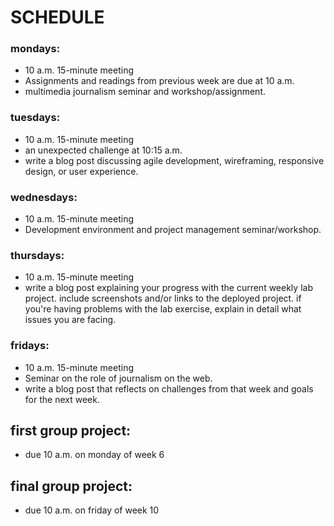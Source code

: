 # SCHEDULE

### mondays:
- 10 a.m. 15-minute meeting
- Assignments and readings from previous week are due at 10 a.m.
- multimedia journalism seminar and workshop/assignment.


### tuesdays:
- 10 a.m. 15-minute meeting
- an unexpected challenge at 10:15 a.m.
- write a blog post discussing agile development, wireframing, responsive design, or user experience.


### wednesdays:
- 10 a.m. 15-minute meeting
- Development environment and project management seminar/workshop.

### thursdays:
- 10 a.m. 15-minute meeting
- write a blog post explaining your progress with the current weekly lab project. include screenshots and/or links to the deployed project. if you're having problems with the lab exercise, explain in detail what issues you are facing.


### fridays:
- 10 a.m. 15-minute meeting
- Seminar on the role of journalism on the web.
- write a blog post that reflects on challenges from that week and goals for the next week.

## first group project:
- due 10 a.m. on monday of week 6


## final group project:
- due 10 a.m. on friday of week 10
